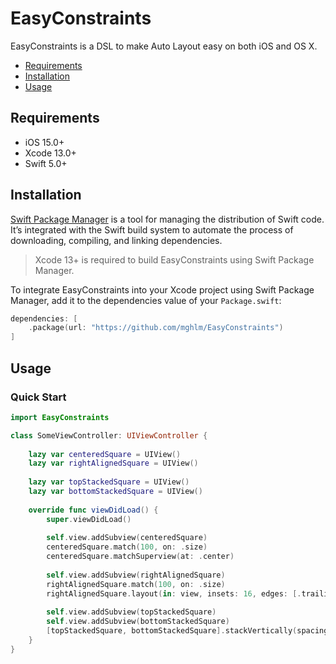 # EasyConstraints

EasyConstraints is a DSL to make Auto Layout easy on both iOS and OS X.

- [Requirements](#requirements)
- [Installation](#installation)
- [Usage](#usage)

## Requirements

- iOS 15.0+
- Xcode 13.0+
- Swift 5.0+

## Installation

[Swift Package Manager](https://swift.org/package-manager/) is a tool for managing the distribution of Swift code. It’s integrated with the Swift build system to automate the process of downloading, compiling, and linking dependencies.

> Xcode 13+ is required to build EasyConstraints using Swift Package Manager.

To integrate EasyConstraints into your Xcode project using Swift Package Manager, add it to the dependencies value of your `Package.swift`:

```swift
dependencies: [
    .package(url: "https://github.com/mghlm/EasyConstraints")
]
```

## Usage

### Quick Start

```swift
import EasyConstraints

class SomeViewController: UIViewController {
    
    lazy var centeredSquare = UIView()
    lazy var rightAlignedSquare = UIView()
    
    lazy var topStackedSquare = UIView()
    lazy var bottomStackedSquare = UIView()
    
    override func viewDidLoad() {
        super.viewDidLoad()
        
        self.view.addSubview(centeredSquare)
        centeredSquare.match(100, on: .size)
        centeredSquare.matchSuperview(at: .center)
        
        self.view.addSubview(rightAlignedSquare)
        rightAlignedSquare.match(100, on: .size)
        rightAlignedSquare.layout(in: view, insets: 16, edges: [.trailing])
        
        self.view.addSubview(topStackedSquare)
        self.view.addSubview(bottomStackedSquare)
        [topStackedSquare, bottomStackedSquare].stackVertically(spacing: 4)
    }
}
```